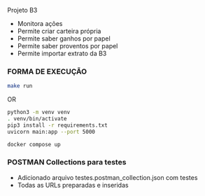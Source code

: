 Projeto B3
- Monitora ações 
- Permite criar carteira própria
- Permite saber ganhos por papel
- Permite saber proventos por papel
- Permite importar extrato da B3

### FORMA DE EXECUÇÃO

```sh
make run
```
OR
```sh
python3 -m venv venv
. venv/bin/activate
pip3 install -r requirements.txt
uvicorn main:app --port 5000
```

```sh
docker compose up
```


### POSTMAN Collections para testes
- Adicionado arquivo testes.postman_collection.json com testes
- Todas as URLs preparadas e inseridas